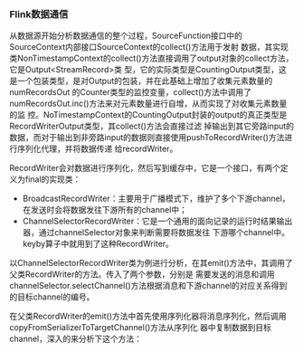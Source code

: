 ### Flink数据通信

从数据源开始分析数据通信的整个过程，SourceFunction接口中的SourceContext内部接口SourceContext的collect()方法用于发射
数据，其实现类NonTimestampContext的collect()方法直接调用了output对象的collect方法，它是Output<StreamRecord<T>>类
型，它的实际类型是CountingOutput类型，这是一个包装类型，是对Output的包装，并在此基础上增加了收集元素数量的numRecordsOut
的Counter类型的监控变量，collect()方法中调用了numRecordsOut.inc()方法来对元素数量进行自增，从而实现了对收集元素数量的监
控。NoTimestampContext的CountingOutput封装的output的真正类型是RecordWriterOutput类型，其collect()方法会直接过滤
掉输出到其它旁路input的数据，而对于输出到非旁路input的数据则直接使用pushToRecordWriter()方法进行序列化代理，并将数据传递
给recordWriter。

RecordWriter会对数据进行序列化，然后写到缓存中，它是一个接口，有两个定义为final的实现类：
* BroadcastRecordWriter：主要用于广播模式下，维护了多个下游channel，在发送时会将数据发往下游所有的channel中；
* ChannelSelectorRecordWriter：它是一个通用的面向记录的运行时结果输出器，通过channelSelector对象来判断需要将数据发往
下游哪个channel中。keyby算子中就用到了这种RecordWriter。

以ChannelSelectorRecordWriter类为例进行分析，在其emit()方法中，其调用了父类RecordWriter的方法。传入了两个参数，分别是
需要发送的消息和调用channelSelector.selectChannel()方法根据消息和下游channel的对应关系得到的目标channel的编号。

在父类RecordWriter的emit()方法中首先使用序列化器将消息序列化，然后调用copyFromSerializerToTargetChannel()方法从序列化
器中复制数据到目标channel，深入的来分析下这个方法：